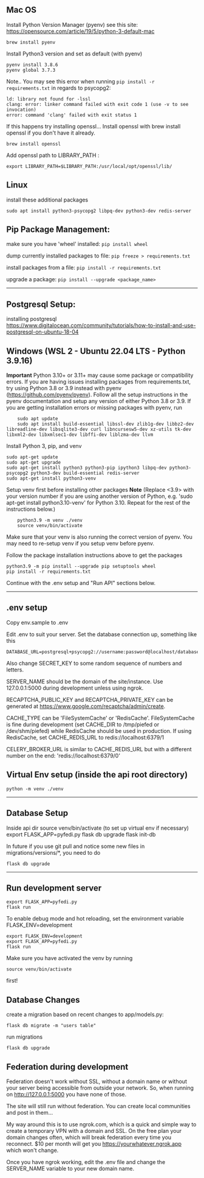 Mac OS
---
Install Python Version Manager (pyenv)
see this site: https://opensource.com/article/19/5/python-3-default-mac
    
    brew install pyenv

Install Python3 version and set as default (with pyenv) 

    pyenv install 3.8.6
    pyenv global 3.7.3

Note..
You may see this error when running `pip install -r requirements.txt` in regards to psycopg2:
    
    ld: library not found for -lssl
    clang: error: linker command failed with exit code 1 (use -v to see invocation)
    error: command 'clang' failed with exit status 1

If this happens try installing openssl...
Install openssl with brew install openssl if you don't have it already.
    
    brew install openssl
    
Add openssl path to LIBRARY_PATH :
    
    export LIBRARY_PATH=$LIBRARY_PATH:/usr/local/opt/openssl/lib/

Linux
---
install these additional packages

```sudo apt install python3-psycopg2 libpq-dev python3-dev redis-server```


Pip Package Management:
---

make sure you have 'wheel' installed:
    ```pip install wheel```

dump currently installed packages to file:
    ```pip freeze > requirements.txt```

install packages from a file:
    ```pip install -r requirements.txt```

upgrade a package:
    ```pip install --upgrade <package_name>```


---


Postgresql Setup:
---
installing postgresql https://www.digitalocean.com/community/tutorials/how-to-install-and-use-postgresql-on-ubuntu-18-04



Windows (WSL 2 - Ubuntu 22.04 LTS - Python 3.9.16)
---
**Important**
    Python 3.10+ or 3.11+ may cause some package or compatibility errors. If you are having issues installing packages from
    requirements.txt, try using Python 3.8 or 3.9 instead with pyenv (https://github.com/pyenv/pyenv).
    Follow all the setup instructions in the pyenv documentation and setup any version of either Python 3.8 or 3.9.
    If you are getting installation errors or missing packages with pyenv, run 

        sudo apt update
        sudo apt install build-essential libssl-dev zlib1g-dev libbz2-dev libreadline-dev libsqlite3-dev curl libncursesw5-dev xz-utils tk-dev libxml2-dev libxmlsec1-dev libffi-dev liblzma-dev llvm

Install Python 3, pip, and venv

    sudo apt-get update
    sudo apt-get upgrade
    sudo apt-get install python3 python3-pip ipython3 libpq-dev python3-psycopg2 python3-dev build-essential redis-server
    sudo apt-get install python3-venv

Setup venv first before installing other packages
**Note**
    (Replace <3.9> with your version number if you are using another version of Python, 
    e.g. 'sudo apt-get install python3.10-venv' for Python 3.10. Repeat for the rest of the instructions below.)

        python3.9 -m venv ./venv
        source venv/bin/activate

Make sure that your venv is also running the correct version of pyenv. You may need to re-setup venv if you setup venv before pyenv.

Follow the package installation instructions above to get the packages

    python3.9 -m pip install --upgrade pip setuptools wheel
    pip install -r requirements.txt

Continue with the .env setup and "Run API" sections below.


---


.env setup
---
Copy env.sample to .env

Edit .env to suit your server. Set the database connection up, something like this
    
    DATABASE_URL=postgresql+psycopg2://username:password@localhost/database_name

Also change SECRET_KEY to some random sequence of numbers and letters.

SERVER_NAME should be the domain of the site/instance. Use 127.0.0.1:5000 during development unless using ngrok.

RECAPTCHA_PUBLIC_KEY and RECAPTCHA_PRIVATE_KEY can be generated at https://www.google.com/recaptcha/admin/create.

CACHE_TYPE can be 'FileSystemCache' or 'RedisCache'. FileSystemCache is fine during development (set CACHE_DIR to /tmp/piefed or /dev/shm/piefed)
while RedisCache should be used in production. If using RedisCache, set CACHE_REDIS_URL to redis://localhost:6379/1

CELERY_BROKER_URL is similar to CACHE_REDIS_URL but with a different number on the end: 'redis://localhost:6379/0'




Virtual Env setup (inside the api root directory)
---
    python -m venv ./venv


---


Database Setup 
---
Inside api dir
    source venv/bin/activate   (to set up virtual env if necessary)
    export FLASK_APP=pyfedi.py
    flask db upgrade
    flask init-db


In future if you use git pull and notice some new files in migrations/versions/*, you need to do

    flask db upgrade

---


Run development server
---

    export FLASK_APP=pyfedi.py
    flask run

To enable debug mode and hot reloading, set the environment variable FLASK_ENV=development

    export FLASK_ENV=development
    export FLASK_APP=pyfedi.py
    flask run

Make sure you have activated the venv by running

    source venv/bin/activate
first!


Database Changes
---
create a migration based on recent changes to app/models.py:

    flask db migrate -m "users table"

run migrations

    flask db upgrade

Federation during development
---

Federation doesn't work without SSL, without a domain name or without your server being accessible from outside your network. So, when running on http://127.0.0.1:5000 you have none of those.

The site will still run without federation. You can create local communities and post in them...

My way around this is to use ngrok.com, which is a quick and simple way to create a temporary VPN with a domain and SSL. On the free plan your domain changes often, which will break federation every time you reconnect. $10 per month will get you https://yourwhatever.ngrok.app which won't change. 

Once you have ngrok working, edit the .env file and change the SERVER_NAME variable to your new domain name. 


